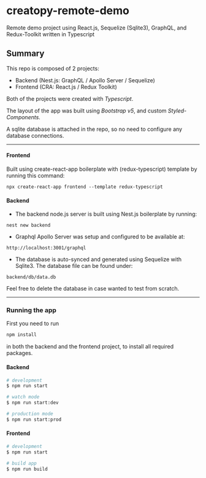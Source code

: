# creatopy-remote-demo

Remote demo project using React.js, Sequelize (Sqlite3), GraphQL, and Redux-Toolkit written in Typescript

## Summary

This repo is composed of 2 projects:

- Backend (Nest.js: GraphQL / Apollo Server / Sequelize)
- Frontend (CRA: React.js / Redux Toolkit)

Both of the projects were created with _Typescript_.

The layout of the app was built using _Bootstrap v5_, and custom _Styled-Components_.

A sqlite database is attached in the repo, so no need to configure any database connections.

---

#### Frontend

Built using create-react-app boilerplate with (redux-typescript) template by running this command:

`npx create-react-app frontend --template redux-typescript`

#### Backend

- The backend node.js server is built using Nest.js boilerplate by running:

`nest new backend`

- Graphql Apollo Server was setup and configured to be available at:

`http://localhost:3001/graphql`

- The database is auto-synced and generated using Sequelize with Sqlite3. The database file can be found under:

`backend/db/data.db`

Feel free to delete the database in case wanted to test from scratch.

---

### Running the app

First you need to run

```bash
npm install
```

in both the backend and the frontend project, to install all required packages.

#### Backend

```bash
# development
$ npm run start

# watch mode
$ npm run start:dev

# production mode
$ npm run start:prod
```

#### Frontend

```bash
# development
$ npm run start

# build app
$ npm run build
```
